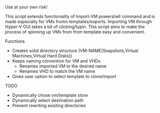 Use at your own risk!

This script extends functionality of Import-VM powershell command and is made especially for VMs fromn templates/exports.
Importing VM through Hyper-V GUI takes a bit of clicking/typin. This script aims to make the process of spinning up VMs from from template easy and convenient.

Functions
-   Creates solid directory structure (VM-NAME(Snapshots,Virtual Machines,Virtual Hard Disks))
-   Keeps naming convention for VM and VHDs
    -   Renames imported VM to the desired name
    -   Renames VHD to match the VM name
-   Gives user option to select template to clone/import


TODO
-   Dynamically chose vm/template store
-   Dynamically select destination path
-   Prevent rewriting existing directories